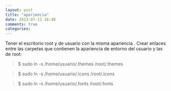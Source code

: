 ```yaml
---
layout: post
title: "apariencia"
date: 2013-07-13 16:48
comments: true
categories: 
---
```

Tener el escritorio root y de usuario con la misma apariencia . Crear enlaces entre las carpetas que contienen la apariencia de entorno del usuario y las de root: 

>$ sudo ln -s /home/usuario/.themes /root/.themes 

>$ sudo ln -s /home/usuario/.icons /root/.icons 

>$ sudo ln -s /home/usuario/.fonts /root/.fonts 

